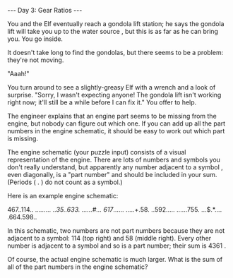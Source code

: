 --- Day 3: Gear Ratios ---

   You and the Elf eventually reach a gondola lift station; he says the
   gondola lift will take you up to the water source , but this is as far
   as he can bring you. You go inside.

   It doesn't take long to find the gondolas, but there seems to be a
   problem: they're not moving.

   "Aaah!"

   You turn around to see a slightly-greasy Elf with a wrench and a look
   of surprise. "Sorry, I wasn't expecting anyone! The gondola lift isn't
   working right now; it'll still be a while before I can fix it." You
   offer to help.

   The engineer explains that an engine part seems to be missing from the
   engine, but nobody can figure out which one. If you can add up all the
   part numbers in the engine schematic, it should be easy to work out
   which part is missing.

   The engine schematic (your puzzle input) consists of a visual
   representation of the engine. There are lots of numbers and symbols you
   don't really understand, but apparently any number adjacent to a symbol
   , even diagonally, is a "part number" and should be included in your
   sum. (Periods ( . ) do not count as a symbol.)

   Here is an example engine schematic:

467..114..
...*......
..35..633.
......#...
617*......
.....+.58.
..592.....
......755.
...$.*....
.664.598..


   In this schematic, two numbers are not part numbers because they are
   not adjacent to a symbol: 114 (top right) and 58 (middle right). Every
   other number is adjacent to a symbol and so is a part number; their sum
   is 4361 .

   Of course, the actual engine schematic is much larger. What is the sum
   of all of the part numbers in the engine schematic?
